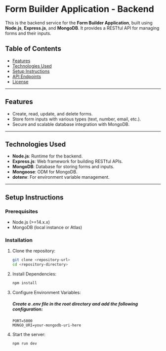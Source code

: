 # Form Builder Application - Backend

This is the backend service for the **Form Builder Application**, built using **Node.js**, **Express.js**, and **MongoDB**. It provides a RESTful API for managing forms and their inputs.

## Table of Contents

- [Features](#features)
- [Technologies Used](#technologies-used)
- [Setup Instructions](#setup-instructions)
- [API Endpoints](#api-endpoints)
- [License](#license)

---

## Features

- Create, read, update, and delete forms.
- Store form inputs with various types (text, number, email, etc.).
- Secure and scalable database integration with MongoDB.

---

## Technologies Used

- **Node.js**: Runtime for the backend.
- **Express.js**: Web framework for building RESTful APIs.
- **MongoDB**: Database for storing forms and inputs.
- **Mongoose**: ODM for MongoDB.
- **dotenv**: For environment variable management.

---

## Setup Instructions

### Prerequisites

- Node.js (>=14.x.x)
- MongoDB (local instance or Atlas)

### Installation

1. Clone the repository:

   ```bash
   git clone <repository-url>
   cd <repository-directory>

2. Install Dependencies:

   ```bash
   npm install

3. Configure Environment Variables:

   ##### Create a .env file in the root directory and add the following configuration:
   ```plaintext
   PORT=5000
   MONGO_URI=your-mongodb-uri-here

4. Start the server:

   ```bash
   npm run dev
